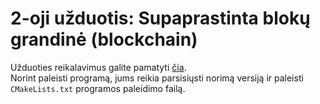 # 2-oji užduotis: Supaprastinta blokų grandinė (blockchain)

Užduoties reikalavimus galite pamatyti [čia](https://github.com/blockchain-group/Blockchain-technologijos/blob/master/pratybos/2uzduotis-Blockchain.md).  
Norint paleisti programą, jums reikia parsisiųsti norimą versiją ir paleisti `CMakeLists.txt` programos paleidimo failą.  